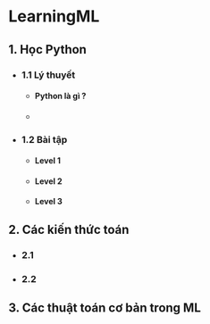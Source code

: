 # LearningML
 ## 1. Học Python  
 * ###  1.1 Lý thuyết  
      * #### Python là gì ?  
      * #### 
* ###  1.2 Bài tập  
  * #### Level 1  
  * #### Level 2  
  * #### Level 3  
 ## 2. Các kiến thức toán  
 * ###  2.1  
 * ###  2.2
 ## 3. Các thuật toán cơ bản trong ML    
